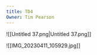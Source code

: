 ```yaml
---
title: TD4
Owner: Tim Pearson
---
```

![[Untitled 37.png|Untitled 37.png]]

![[IMG_20230411_105929.jpg]]

